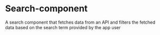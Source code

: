 # Search-component
A search component that fetches data from an API and filters the fetched data based on the search term provided by the app user
